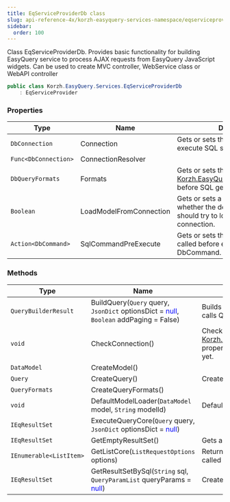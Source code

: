 ```yaml
---
title: EqServiceProviderDb class
slug: api-reference-4x/korzh-easyquery-services-namespace/eqserviceproviderdb-class
sidebar:
  order: 100
---
```


Class EqServiceProviderDb.  Provides basic functionality for building EasyQuery service to process AJAX requests from EasyQuery JavaScript widgets.  Can be used to create MVC controller, WebService class or WebAPI controller
```csharp
public class Korzh.EasyQuery.Services.EqServiceProviderDb
    : EqServiceProvider

```

### Properties

| Type | Name | Description | 
| --- | --- | --- | 
| `DbConnection` | Connection | Gets or sets the connection used to execute SQL statements. | 
| `Func<DbConnection>` | ConnectionResolver |  | 
| `DbQueryFormats` | Formats | Gets or sets the formats passed to [Korzh.EasyQuery.Db.SqlQueryBuilder](///////////////easyquery/docs/api-reference-4x/korzh-easyquery-db-namespace/sqlquerybuilder-class) before SQL generation. | 
| `Boolean` | LoadModelFromConnection | Gets or sets a value indicating whether the default model loader should try to load model from connection. | 
| `Action<DbCommand>` | SqlCommandPreExecute | Gets or sets the function which is called before execution of some DbCommand. | 


### Methods

| Type | Name | Description | 
| --- | --- | --- | 
| `QueryBuilderResult` | BuildQuery(`Query` query, `JsonDict` optionsDict = <span style='color: blue'>null</span>, `Boolean` addPaging = False) | Builds SQL statement by the DbQuery object. This methods calls QueryBuilder delegate to build SQL. | 
| `void` | CheckConnection() | Checks whether the connection defined in [Korzh.EasyQuery.Services.EqServiceProviderDb.Connection](///////////////easyquery/docs/api-reference-4x/korzh-easyquery-services-namespace/eqserviceproviderdb-class) property is not null.  Opens the connection if it's not opened yet. | 
| `DataModel` | CreateModel() |  | 
| `Query` | CreateQuery() | Creates new DbQuery object. | 
| `QueryFormats` | CreateQueryFormats() |  | 
| `void` | DefaultModelLoader(`DataModel` model, `String` modelId) | Default implementation of the model loader <see cref="!:ModelLoader" />. | 
| `IEqResultSet` | ExecuteQueryCore(`Query` query, `JsonDict` optionsDict = <span style='color: blue'>null</span>) |  | 
| `IEqResultSet` | GetEmptyResultSet() | Gets any empty result set. | 
| `IEnumerable<ListItem>` | GetListCore(`ListRequestOptions` options) | Returns list of values by its name. This method is usually called by GetList action of EasyQueryController. | 
| `IEqResultSet` | GetResultSetBySql(`String` sql, `QueryParamList` queryParams = <span style='color: blue'>null</span>) | Creates and returns a ResultSet object by SQL statement. |
